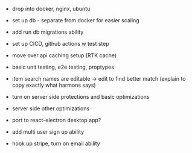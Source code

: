 - drop into docker, nginx, ubuntu
- set up db - separate from docker for easier scaling
- add run db migrations ability
- set up CICD, github actions w test step

- move over api caching setup (RTK cache)
- basic unit testing, e2e testing, proptypes

- item search names are editable -> edit to find better match (explain to copy exactly what harmons says)

- turn on server side protections and basic optimizations
- server side other optimizations

- port to react-electron desktop app?
- add multi user sign up ability
- hook up stripe, turn on email ability
